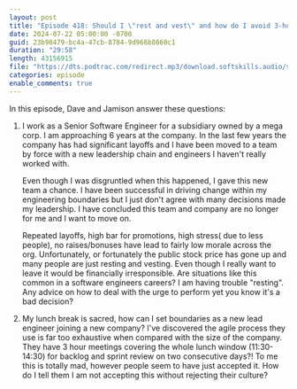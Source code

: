 ```yaml
---
layout: post
title: "Episode 418: Should I \"rest and vest\" and how do I avoid 3-hour agile meetings?"
date: 2024-07-22 05:00:00 -0700
guid: 23b98479-bc4a-47cb-8784-9d966b8660c1
duration: "29:58"
length: 43156915
file: "https://dts.podtrac.com/redirect.mp3/download.softskills.audio/sse-418.mp3"
categories: episode
enable_comments: true
---
```


In this episode, Dave and Jamison answer these questions:

1. I work as a Senior Software Engineer for a subsidiary owned by a mega corp. I am approaching 6 years at the company. In the last few years the company has had significant layoffs and I have been moved to a team by force with a new leadership chain and engineers I haven't really worked with.
   
   Even though I was disgruntled when this happened, I gave this new team a chance. I have been successful in driving change within my engineering boundaries but I just don't agree with many decisions made my leadership. I have concluded this team and company are no longer for me and I want to move on.
   
   Repeated layoffs, high bar for promotions, high stress( due to less people), no raises/bonuses have lead to fairly low morale across the org. Unfortunately, or fortunately the public stock price has gone up and many people are just resting and vesting. Even though I really want to leave it would be financially irresponsible. Are situations like this common in a software engineers careers? I am having trouble "resting". Any advice on how to deal with the urge to perform yet you know it's a bad decision?

2. My lunch break is sacred, how can I set boundaries as a new lead engineer joining a new company? I've discovered the agile process they use is far too exhaustive when compared with the size of the company. They have 3 hour meetings covering the whole lunch window (11:30-14:30) for backlog and sprint review on two consecutive days?! To me this is totally mad, however people seem to have just accepted it. How do I tell them I am not accepting this without rejecting their culture?
